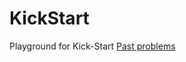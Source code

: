 # KickStart
Playground for Kick-Start [Past problems](https://codingcompetitions.withgoogle.com/kickstart/archive)
